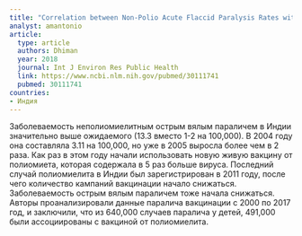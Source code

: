 ```yaml
---
title: "Correlation between Non-Polio Acute Flaccid Paralysis Rates with Pulse Polio Frequency in India"
analyst: amantonio
article:
  type: article
  authors: Dhiman
  year: 2018
  journal: Int J Environ Res Public Health
  link: https://www.ncbi.nlm.nih.gov/pubmed/30111741
  pubmed: 30111741
countries:
- Индия
---
```


Заболеваемость неполиомиелитным острым вялым параличем в Индии значительно выше ожидаемого (13.3 вместо 1-2 на 100,000). В 2004 году она составляла 3.11 на 100,000, но уже в 2005 выросла более чем в 2 раза. Как раз в этом году начали использовать новую живую вакцину от полиомиета, которая содержала в 5 раз больше вируса.
Последний случай полиомиелита в Индии был зарегистрирован в 2011 году, после чего количество кампаний вакцинации начало снижаться. Заболеваемость острым вялым параличем тоже начала снижаться.
Авторы проанализировали данные паралича вакцинации с 2000 по 2017 год, и заключили, что из 640,000 случаев паралича у детей, 491,000 были ассоциированы с вакциной от полиомиелита.
